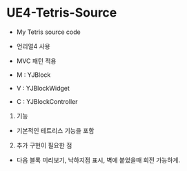 # UE4-Tetris-Source
* My Tetris source code
* 언리얼4 사용
* MVC 패턴 적용

* M : YJBlock
* V : YJBlockWidget
* C : YJBlockController

1. 기능
* 기본적인 테트리스 기능을 포함

2. 추가 구현이 필요한 점
* 다음 블록 미리보기, 낙하지점 표시, 벽에 붙었을때 회전 가능하게.
